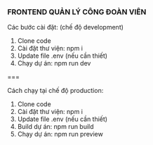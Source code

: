 ### FRONTEND QUẢN LÝ CÔNG ĐOÀN VIÊN

Các bước cài đặt: (chế độ development)
1. Clone code
2. Cài đặt thư viện: npm i
3. Update file .env (nếu cần thiết)
4. Chạy dự án: npm run dev

===

Cách chạy tại chế độ production:
1. Clone code
2. Cài đặt thư viện: npm i
3. Update file .env (nếu cần thiết)
4. Build dự án: npm run build
5. Chạy dự án: npm run preview